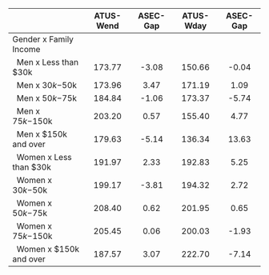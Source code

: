 
|                      |    ATUS-Wend |     ASEC-Gap |    ATUS-Wday |     ASEC-Gap |
| -------------------- | :----------: | :----------: | :----------: | :----------: |
| Gender x Family Income |              |              |              |              |
| &nbsp;&nbsp;Men x Less than $30k |       173.77 |        -3.08 |       150.66 |        -0.04 |
| &nbsp;&nbsp;Men x $30k-$50k |       173.96 |         3.47 |       171.19 |         1.09 |
| &nbsp;&nbsp;Men x $50k-$75k |       184.84 |        -1.06 |       173.37 |        -5.74 |
| &nbsp;&nbsp;Men x $75k-$150k |       203.20 |         0.57 |       155.40 |         4.77 |
| &nbsp;&nbsp;Men x $150k and over |       179.63 |        -5.14 |       136.34 |        13.63 |
| &nbsp;&nbsp;Women x Less than $30k |       191.97 |         2.33 |       192.83 |         5.25 |
| &nbsp;&nbsp;Women x $30k-$50k |       199.17 |        -3.81 |       194.32 |         2.72 |
| &nbsp;&nbsp;Women x $50k-$75k |       208.40 |         0.62 |       201.95 |         0.65 |
| &nbsp;&nbsp;Women x $75k-$150k |       205.45 |         0.06 |       200.03 |        -1.93 |
| &nbsp;&nbsp;Women x $150k and over |       187.57 |         3.07 |       222.70 |        -7.14 |

